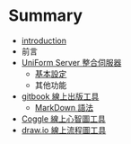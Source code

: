 # Summary

* [introduction](README.md)
* 前言
* [UniForm Server 整合伺服器](uniform_server_zheng_he_si_fu_qi.md)
   * [基本設定](ji_ben_she_ding.md)
   * 其他功能
* [gitbook 線上出版工具](gitbook_xian_shang_chu_ban_gong_ju.md)
   * [MarkDown 語法](markdown_yu_fa.md)
* [Coggle 線上心智圖工具](coggle_xian_shang_xin_zhi_tu_gong_ju.md)
* [draw.io 線上流程圖工具](drawio_xian_shang_liu_cheng_tu_gong_ju.md)

